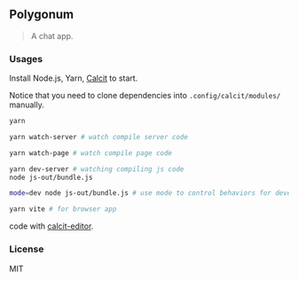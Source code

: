 
Polygonum
------

> A chat app.

### Usages

Install Node.js, Yarn, [Calcit](https://github.com/calcit-lang/calcit_runner.rs) to start.

Notice that you need to clone dependencies into `.config/calcit/modules/` manually.

```bash
yarn

yarn watch-server # watch compile server code

yarn watch-page # watch compile page code

yarn dev-server # watching compiling js code
node js-out/bundle.js

mode=dev node js-out/bundle.js # use mode to control behaviors for development

yarn vite # for browser app
```

code with [calcit-editor](https://github.com/Cirru/calcit-editor).

### License

MIT
